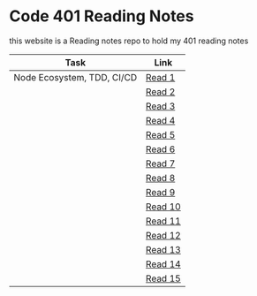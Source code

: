 # Code 401 Reading Notes

this website is a Reading notes repo to hold my 401 reading notes 

| Task  |  Link |
|---|---|
| Node Ecosystem, TDD, CI/CD | [Read 1](https://osamahanoun.github.io/reading-notes-repository-401/class-01)  |
| | [Read 2](https://osamahanoun.github.io/reading-notes-repository-401/class-02) |
| | [Read 3](https://osamahanoun.github.io/reading-notes-repository-401/class-03) |
|  |[Read 4](https://osamahanoun.github.io/reading-notes-repository-401/class-04)|
|  |[Read 5](https://osamahanoun.github.io/reading-notes-repository-401/class-05)|
| |[Read 6](https://osamahanoun.github.io/reading-notes-repository-401/class-06)|
|  |[Read 7](https://osamahanoun.github.io/reading-notes-repository-401/class-07)|
|  |[Read 8](https://osamahanoun.github.io/reading-notes-repository-401/class-08)|
|  |[Read 9](https://osamahanoun.github.io/reading-notes-repository-401/class-09)|
|  |[Read 10](https://osamahanoun.github.io/reading-notes-repository-401/class-10)|
|  |[Read 11](https://osamahanoun.github.io/reading-notes-repository-401/class-11)|
|  |[Read 12](https://osamahanoun.github.io/reading-notes-repository-401/class-12)|
|  |[Read 13](https://osamahanoun.github.io/reading-notes-repository-401/class-13)|
|  |[Read 14](https://osamahanoun.github.io/reading-notes-repository-401/class-14)|
|  |[Read 15](https://osamahanoun.github.io/reading-notes-repository-401/class-15)|
